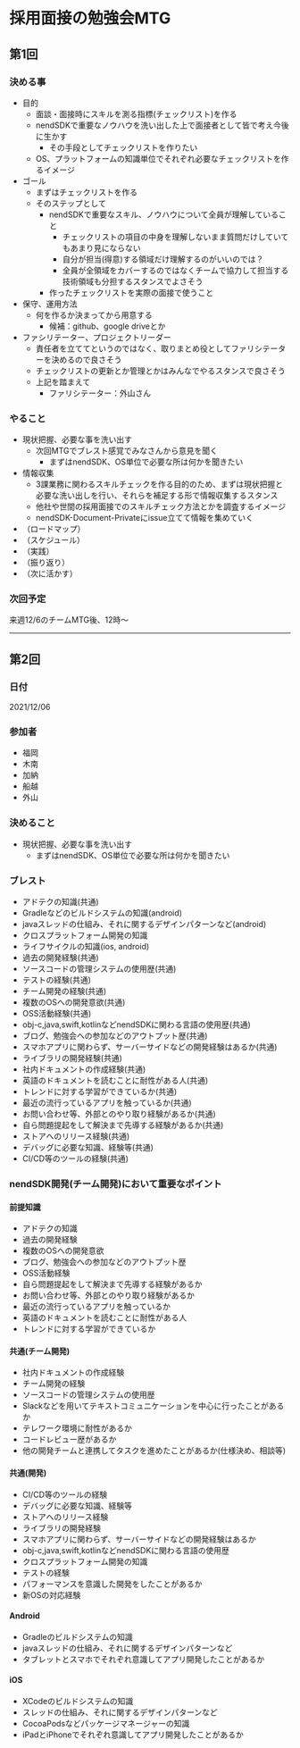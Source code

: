# 採用面接の勉強会MTG
## 第1回
### 決める事
- 目的
  - 面談・面接時にスキルを測る指標(チェックリスト)を作る
  - nendSDKで重要なノウハウを洗い出した上で面接者として皆で考え今後に生かす
    - その手段としてチェックリストを作りたい
  - OS、プラットフォームの知識単位でそれぞれ必要なチェックリストを作るイメージ
- ゴール
  - まずはチェックリストを作る
  - そのステップとして
    - nendSDKで重要なスキル、ノウハウについて全員が理解していること
      - チェックリストの項目の中身を理解しないまま質問だけしていてもあまり見にならない
      - 自分が担当(得意)する領域だけ理解するのがいいのでは？
      - 全員が全領域をカバーするのではなくチームで協力して担当する技術領域も分担するスタンスでよさそう
    - 作ったチェックリストを実際の面接で使うこと
- 保守、運用方法
  - 何を作るか決まってから用意する
    - 候補：github、google driveとか
- ファシリテーター、プロジェクトリーダー
  - 責任者を立ててというのではなく、取りまとめ役としてファリシテーターを決めるので良さそう
  - チェックリストの更新とか管理とかはみんなでやるスタンスで良さそう
  - 上記を踏まえて
    - ファリシテーター：外山さん

### やること
- 現状把握、必要な事を洗い出す
  - 次回MTGでブレスト感覚でみなさんから意見を聞く
    - まずはnendSDK、OS単位で必要な所は何かを聞きたい
- 情報収集
  - 3課業務に関わるスキルチェックを作る目的のため、まずは現状把握と必要な洗い出しを行い、それらを補足する形で情報収集するスタンス
  - 他社や世間の採用面接でのスキルチェック方法とかを調査するイメージ
  - nendSDK-Document-Privateにissue立てて情報を集めていく
- （ロードマップ）
- （スケジュール）
- （実践）
- （振り返り）
- （次に活かす）

### 次回予定
来週12/6のチームMTG後、12時〜

---


## 第2回

### 日付
2021/12/06

### 参加者

- 福岡
- 木南
- 加納
- 船越
- 外山

### 決めること
- 現状把握、必要な事を洗い出す
  - まずはnendSDK、OS単位で必要な所は何かを聞きたい

### ブレスト

- アドテクの知識(共通)
- Gradleなどのビルドシステムの知識(android)
- javaスレッドの仕組み、それに関するデザインパターンなど(android)
- クロスプラットフォーム開発の知識
- ライフサイクルの知識(ios, android)
- 過去の開発経験(共通)
- ソースコードの管理システムの使用歴(共通)
- テストの経験(共通)
- チーム開発の経験(共通)
- 複数のOSへの開発意欲(共通)
- OSS活動経験(共通)
- obj-c,java,swift,kotlinなどnendSDKに関わる言語の使用歴(共通)
- ブログ、勉強会への参加などのアウトプット歴(共通)
- スマホアプリに関わらず、サーバーサイドなどの開発経験はあるか(共通)
- ライブラリの開発経験(共通)
- 社内ドキュメントの作成経験(共通)
- 英語のドキュメントを読むことに耐性がある人(共通)
- トレンドに対する学習ができているか(共通)
- 最近の流行っているアプリを触っているか(共通)
- お問い合わせ等、外部とのやり取り経験があるか(共通)
- 自ら問題提起をして解決まで先導する経験があるか(共通)
- ストアへのリリース経験(共通)
- デバッグに必要な知識、経験等(共通)
- CI/CD等のツールの経験(共通)

### nendSDK開発(チーム開発)において重要なポイント

#### 前提知識
- アドテクの知識
- 過去の開発経験
- 複数のOSへの開発意欲
- ブログ、勉強会への参加などのアウトプット歴
- OSS活動経験
- 自ら問題提起をして解決まで先導する経験があるか
- お問い合わせ等、外部とのやり取り経験があるか
- 最近の流行っているアプリを触っているか
- 英語のドキュメントを読むことに耐性がある人
- トレンドに対する学習ができているか

#### 共通(チーム開発)
- 社内ドキュメントの作成経験
- チーム開発の経験
- ソースコードの管理システムの使用歴
- Slackなどを用いてテキストコミュニケーションを中心に行ったことがあるか
- テレワーク環境に耐性があるか
- コードレビュー歴があるか
- 他の開発チームと連携してタスクを進めたことがあるか(仕様決め、相談等)

#### 共通(開発)
- CI/CD等のツールの経験
- デバッグに必要な知識、経験等
- ストアへのリリース経験
- ライブラリの開発経験
- スマホアプリに関わらず、サーバーサイドなどの開発経験はあるか
- obj-c,java,swift,kotlinなどnendSDKに関わる言語の使用歴
- クロスプラットフォーム開発の知識
- テストの経験
- パフォーマンスを意識した開発をしたことがあるか
- 新OSの対応経験

#### Android
- Gradleのビルドシステムの知識
- javaスレッドの仕組み、それに関するデザインパターンなど
- タブレットとスマホでそれぞれ意識してアプリ開発したことがあるか

#### iOS
- XCodeのビルドシステムの知識
- スレッドの仕組み、それに関するデザインパターンなど
- CocoaPodsなどパッケージマネージャーの知識
- iPadとiPhoneでそれぞれ意識してアプリ開発したことがあるか
